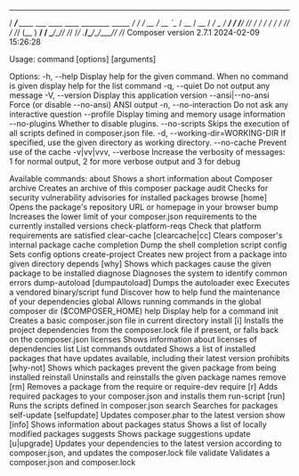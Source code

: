 
   ______
  / ____/___  ____ ___  ____  ____  ________  _____
 / /   / __ \/ __ `__ \/ __ \/ __ \/ ___/ _ \/ ___/
/ /___/ /_/ / / / / / / /_/ / /_/ (__  )  __/ /
\____/\____/_/ /_/ /_/ .___/\____/____/\___/_/
                    /_/
Composer version 2.7.1 2024-02-09 15:26:28

Usage:
  command [options] [arguments]

Options:
  -h, --help                     Display help for the given command. When no command is given display help for the list command
  -q, --quiet                    Do not output any message
  -V, --version                  Display this application version
      --ansi|--no-ansi           Force (or disable --no-ansi) ANSI output
  -n, --no-interaction           Do not ask any interactive question
      --profile                  Display timing and memory usage information
      --no-plugins               Whether to disable plugins.
      --no-scripts               Skips the execution of all scripts defined in composer.json file.
  -d, --working-dir=WORKING-DIR  If specified, use the given directory as working directory.
      --no-cache                 Prevent use of the cache
  -v|vv|vvv, --verbose           Increase the verbosity of messages: 1 for normal output, 2 for more verbose output and 3 for debug

Available commands:
  about                Shows a short information about Composer
  archive              Creates an archive of this composer package
  audit                Checks for security vulnerability advisories for installed packages
  browse               [home] Opens the package's repository URL or homepage in your browser
  bump                 Increases the lower limit of your composer.json requirements to the currently installed versions
  check-platform-reqs  Check that platform requirements are satisfied
  clear-cache          [clearcache|cc] Clears composer's internal package cache
  completion           Dump the shell completion script
  config               Sets config options
  create-project       Creates new project from a package into given directory
  depends              [why] Shows which packages cause the given package to be installed
  diagnose             Diagnoses the system to identify common errors
  dump-autoload        [dumpautoload] Dumps the autoloader
  exec                 Executes a vendored binary/script
  fund                 Discover how to help fund the maintenance of your dependencies
  global               Allows running commands in the global composer dir ($COMPOSER_HOME)
  help                 Display help for a command
  init                 Creates a basic composer.json file in current directory
  install              [i] Installs the project dependencies from the composer.lock file if present, or falls back on the composer.json
  licenses             Shows information about licenses of dependencies
  list                 List commands
  outdated             Shows a list of installed packages that have updates available, including their latest version
  prohibits            [why-not] Shows which packages prevent the given package from being installed
  reinstall            Uninstalls and reinstalls the given package names
  remove               [rm] Removes a package from the require or require-dev
  require              [r] Adds required packages to your composer.json and installs them
  run-script           [run] Runs the scripts defined in composer.json
  search               Searches for packages
  self-update          [selfupdate] Updates composer.phar to the latest version
  show                 [info] Shows information about packages
  status               Shows a list of locally modified packages
  suggests             Shows package suggestions
  update               [u|upgrade] Updates your dependencies to the latest version according to composer.json, and updates the composer.lock file
  validate             Validates a composer.json and composer.lock
